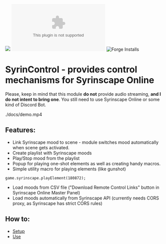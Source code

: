 ![](https://img.shields.io/badge/Foundry-v0.8.6-informational)
![Latest Release Download Count](https://img.shields.io/github/downloads/frondeus/fvtt-syrin-control/latest/module.zip)
![Forge Installs](https://img.shields.io/badge/dynamic/json?label=Forge%20Installs&query=package.installs&suffix=%25&url=https%3A%2F%2Fforge-vtt.com%2Fapi%2Fbazaar%2Fpackage%2Ffvtt-syrin-control&colorB=4aa94a)

# SyrinControl - provides control mechanisms for Syrinscape Online

Please, keep in mind that this module **do not** provide audio streaming, **and I do not intent to bring one**. You still need to use Syrinscape Online or some kind of Discord Bot.

./docs/demo.mp4

## Features:

- Link Syrinscape mood to scene - module switches mood automatically when scene gets activated.
- Create playlist with Syrinscape moods
- Play/Stop mood from the playlist
- Popup for playing one-shot elements as well as creating handy macros.
- Simple utility macro for playing elements (like gunshot)

```
game.syrinscape.playElement(180872);
```

- Load moods from CSV file ("Download Remote Control Links" button in Syrinscape Online Master Panel)
- Load moods automatically from Syrinscape API (currently needs CORS proxy, as Syrinscape has strict CORS rules)

## How to:
- [Setup](https://github.com/frondeus/fvtt-syrin-control/wiki/Setup)
- [Use](https://github.com/frondeus/fvtt-syrin-control/wiki/How-To-Use)
